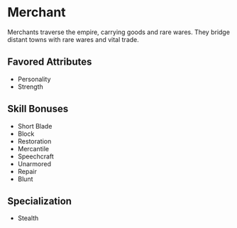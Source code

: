 # Merchant

Merchants traverse the empire, carrying goods and rare wares. They bridge distant towns with rare wares and vital trade. 

## Favored Attributes
- Personality
- Strength

## Skill Bonuses
- Short Blade
- Block
- Restoration
- Mercantile
- Speechcraft
- Unarmored
- Repair
- Blunt

## Specialization
- Stealth